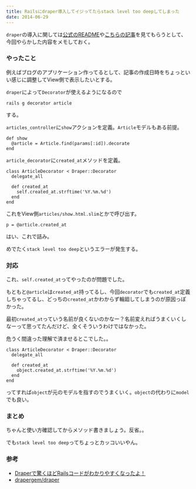 ```yaml
---
title: Railsにdraper導入してイジってたらstack level too deepしてしまった
date: 2014-06-29
---
```


`draper`の導入に関しては[公式のREADME](https://github.com/drapergem/draper)や[こちらの記事](http://morizyun.github.io/blog/draper-ruby-gem-code-clear/)を見てもらうとして、今回やらかした内容をメモしておく。

### やったこと
例えばブログのアプリケーション作ってるとして、記事の作成日時をちょっといい感じに調整してView側で表示したいとする。

`draper`によって`Decorator`が使えるようになるので

    rails g decorator article

する。

`articles_controller`に`show`アクションを定義。`Article`モデルもある前提。

    def show
      @article = Article.find(params[:id]).decorate
    end

`article_decorator`に`created_at`メソッドを定義。

    class ArticleDecorator < Draper::Decorator
      delegate_all

      def created_at
        self.created_at.strftime('%Y.%m.%d')
      end
    end

これをView側`articles/show.html.slim`とかで呼び出す。

    p = @article.created_at

はい、これで詰み。

めでたく`stack level too deep`というエラーが発生する。

### 対応
これ、`self.created_at`ってやったのが問題でした。

もともと`@article`は`created_at`持ってるし、今回`decorator`でも`created_at`定義しちゃってるし、どっちの`created_at`かわからず輪廻してしまうのが原因っぽかった。

最初`created_at`っていう名前が良くないのかなー？名前変えればうまくいくしなーって思ってたんだけど、全くそういうわけではなかった。

危うく間違った理解で済ませるとこでした。。


    class ArticleDecorator < Draper::Decorator
      delegate_all

      def created_at
        object.created_at.strftime('%Y.%m.%d')
      end
    end

ってすれば`object`が元のモデルを指すのでうまくいく。`object`の代わりに`model`でも良い。

### まとめ
ちゃんと使い方確認してからメソッド書きましょう。反省。。

でも`stack level too deep`ってちょっとカッコいいやん。

### 参考
- [Draperで驚くほどRailsコードがわかりやすくなったよ！](http://morizyun.github.io/blog/draper-ruby-gem-code-clear/)
- [drapergem/draper](https://github.com/drapergem/draper)
